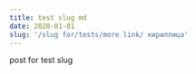 ```yaml
---
title: test slug md
date: 2020-01-01
slug: '/slug for/tests/more link/ кириллица'
---
```


post for test slug
